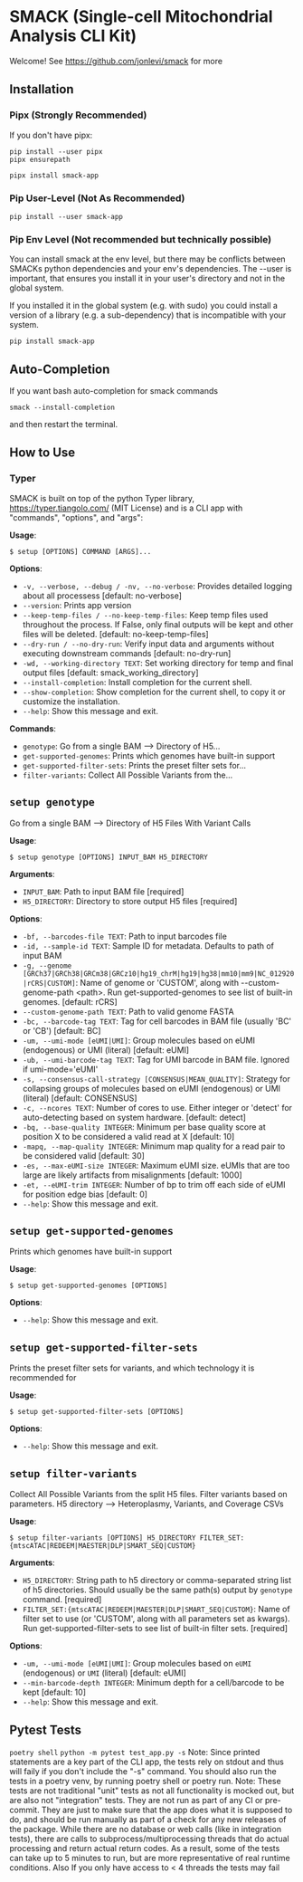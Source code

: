 # SMACK (Single-cell Mitochondrial Analysis CLI Kit)
Welcome! See https://github.com/jonlevi/smack for more

## Installation
### Pipx (Strongly Recommended)
If you don't have pipx:
```
pip install --user pipx
pipx ensurepath
```
```
pipx install smack-app
```
### Pip User-Level (Not As Recommended)
```
pip install --user smack-app
```

### Pip Env Level (Not recommended but technically possible)
You can install smack at the env level, but there may be conflicts between SMACKs python dependencies and your env's dependencies. The --user is important, that ensures you install it in your user's directory and not in the global system.

If you installed it in the global system (e.g. with sudo) you could install a version of a library (e.g. a sub-dependency) that is incompatible with your system.

```
pip install smack-app
```

## Auto-Completion
If you want bash auto-completion for smack commands
```
smack --install-completion
```
and then restart the terminal.

## How to Use

### Typer
SMACK is built on top of the python Typer library, https://typer.tiangolo.com/ (MIT License) and is a CLI app with "commands", "options", and "args":

**Usage**:

```console
$ setup [OPTIONS] COMMAND [ARGS]...
```

**Options**:

* `-v, --verbose, --debug / -nv, --no-verbose`: Provides detailed logging about all processess  [default: no-verbose]
* `--version`: Prints app version
* `--keep-temp-files / --no-keep-temp-files`: Keep temp files used throughout the process. If False, only final outputs will be kept and other files will be deleted.  [default: no-keep-temp-files]
* `--dry-run / --no-dry-run`: Verify input data and arguments without executing downstream commands  [default: no-dry-run]
* `-wd, --working-directory TEXT`: Set working directory for temp and final output files  [default: smack_working_directory]
* `--install-completion`: Install completion for the current shell.
* `--show-completion`: Show completion for the current shell, to copy it or customize the installation.
* `--help`: Show this message and exit.

**Commands**:

* `genotype`: Go from a single BAM --&gt; Directory of H5...
* `get-supported-genomes`: Prints which genomes have built-in support
* `get-supported-filter-sets`: Prints the preset filter sets for...
* `filter-variants`: Collect All Possible Variants from the...

## `setup genotype`

Go from a single BAM --&gt; Directory of H5 Files With Variant Calls

**Usage**:

```console
$ setup genotype [OPTIONS] INPUT_BAM H5_DIRECTORY
```

**Arguments**:

* `INPUT_BAM`: Path to input BAM file  [required]
* `H5_DIRECTORY`: Directory to store output H5 files  [required]

**Options**:

* `-bf, --barcodes-file TEXT`: Path to input barcodes file
* `-id, --sample-id TEXT`: Sample ID for metadata. Defaults to path of input BAM
* `-g, --genome [GRCh37|GRCh38|GRCm38|GRCz10|hg19_chrM|hg19|hg38|mm10|mm9|NC_012920|rCRS|CUSTOM]`: Name of genome or &#x27;CUSTOM&#x27;, along with --custom-genome-path &lt;path&gt;. Run get-supported-genomes to see list of built-in genomes.  [default: rCRS]
* `--custom-genome-path TEXT`: Path to valid genome FASTA
* `-bc, --barcode-tag TEXT`: Tag for cell barcodes in BAM file (usually &#x27;BC&#x27; or &#x27;CB&#x27;)  [default: BC]
* `-um, --umi-mode [eUMI|UMI]`: Group molecules based on eUMI (endogenous) or UMI (literal)  [default: eUMI]
* `-ub, --umi-barcode-tag TEXT`: Tag for UMI barcode in BAM file. Ignored if umi-mode=&#x27;eUMI&#x27;
* `-s, --consensus-call-strategy [CONSENSUS|MEAN_QUALITY]`: Strategy for collapsing groups of molecules based on eUMI (endogenous) or UMI (literal)  [default: CONSENSUS]
* `-c, --ncores TEXT`: Number of cores to use. Either integer or &#x27;detect&#x27; for auto-detecting based on system hardware.  [default: detect]
* `-bq, --base-quality INTEGER`: Minimum per base quality score at position X to be considered a valid read at X  [default: 10]
* `-mapq, --map-quality INTEGER`: Minimum map quality for a read pair to be considered valid  [default: 30]
* `-es, --max-eUMI-size INTEGER`: Maximum eUMI size. eUMIs that are too large are likely artifacts from misalignments  [default: 1000]
* `-et, --eUMI-trim INTEGER`: Number of bp to trim off each side of eUMI for position edge bias  [default: 0]
* `--help`: Show this message and exit.

## `setup get-supported-genomes`

Prints which genomes have built-in support

**Usage**:

```console
$ setup get-supported-genomes [OPTIONS]
```

**Options**:

* `--help`: Show this message and exit.

## `setup get-supported-filter-sets`

Prints the preset filter sets for variants, and which technology it is recommended for

**Usage**:

```console
$ setup get-supported-filter-sets [OPTIONS]
```

**Options**:

* `--help`: Show this message and exit.

## `setup filter-variants`

Collect All Possible Variants from the split H5 files. Filter variants based on parameters.
H5 directory --&gt; Heteroplasmy, Variants, and Coverage CSVs

**Usage**:

```console
$ setup filter-variants [OPTIONS] H5_DIRECTORY FILTER_SET:{mtscATAC|REDEEM|MAESTER|DLP|SMART_SEQ|CUSTOM}
```

**Arguments**:

* `H5_DIRECTORY`: String path to h5 directory or comma-separated string list of h5 directories. Should usually be the same path(s) output by `genotype` command.  [required]
* `FILTER_SET:{mtscATAC|REDEEM|MAESTER|DLP|SMART_SEQ|CUSTOM}`: Name of filter set to use (or &#x27;CUSTOM&#x27;, along with all parameters set as kwargs). Run get-supported-filter-sets to see list of built-in filter sets.  [required]

**Options**:

* `-um, --umi-mode [eUMI|UMI]`: Group molecules based on `eUMI` (endogenous) or `UMI` (literal)  [default: eUMI]
* `--min-barcode-depth INTEGER`: Minimum depth for a cell/barcode to be kept  [default: 10]
* `--help`: Show this message and exit.


## Pytest Tests
`poetry shell`
`python -m pytest test_app.py -s`
Note: Since printed statements are a key part of the CLI app, the tests rely on stdout and thus will faily if you don't include the "-s" command. You should also run the tests in a poetry venv, by running poetry shell or poetry run. 
Note: These tests are not traditional "unit" tests as not all functionality is mocked out, but are also not "integration" tests. They are not run as part of any CI or pre-commit. They are just to make sure that the app does what it is supposed to do, and should be run manually as part of a check for any new releases of the package. While there are no database or web calls (like in integration tests), there are calls to subprocess/multiprocessing threads that do actual processing and return actual return codes. As a result, some of the tests can take up to 5 minutes to run, but are more representative of real runtime conditions. Also If you only have access to < 4 threads the tests may fail

   